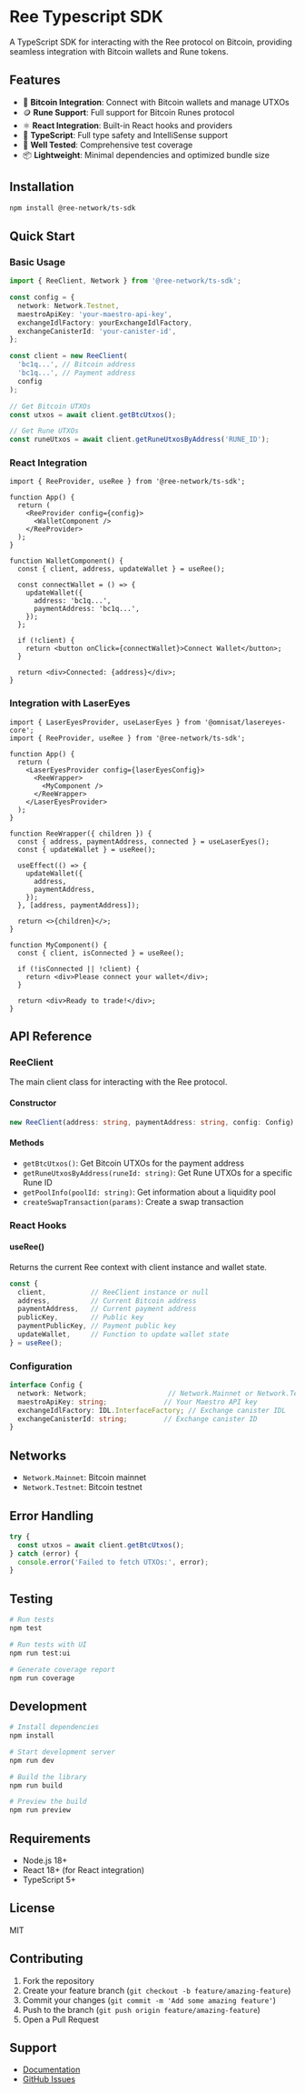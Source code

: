 # Ree Typescript SDK

A TypeScript SDK for interacting with the Ree protocol on Bitcoin, providing seamless integration with Bitcoin wallets and Rune tokens.

## Features

- 🔗 **Bitcoin Integration**: Connect with Bitcoin wallets and manage UTXOs
- 🪙 **Rune Support**: Full support for Bitcoin Runes protocol
- ⚛️ **React Integration**: Built-in React hooks and providers
- 🔧 **TypeScript**: Full type safety and IntelliSense support
- 🧪 **Well Tested**: Comprehensive test coverage
- 📦 **Lightweight**: Minimal dependencies and optimized bundle size

## Installation

```bash
npm install @ree-network/ts-sdk
```

## Quick Start

### Basic Usage

```typescript
import { ReeClient, Network } from '@ree-network/ts-sdk';

const config = {
  network: Network.Testnet,
  maestroApiKey: 'your-maestro-api-key',
  exchangeIdlFactory: yourExchangeIdlFactory,
  exchangeCanisterId: 'your-canister-id',
};

const client = new ReeClient(
  'bc1q...', // Bitcoin address
  'bc1q...', // Payment address
  config
);

// Get Bitcoin UTXOs
const utxos = await client.getBtcUtxos();

// Get Rune UTXOs
const runeUtxos = await client.getRuneUtxosByAddress('RUNE_ID');
```

### React Integration

```tsx
import { ReeProvider, useRee } from '@ree-network/ts-sdk';

function App() {
  return (
    <ReeProvider config={config}>
      <WalletComponent />
    </ReeProvider>
  );
}

function WalletComponent() {
  const { client, address, updateWallet } = useRee();

  const connectWallet = () => {
    updateWallet({
      address: 'bc1q...',
      paymentAddress: 'bc1q...',
    });
  };

  if (!client) {
    return <button onClick={connectWallet}>Connect Wallet</button>;
  }

  return <div>Connected: {address}</div>;
}
```

### Integration with LaserEyes

```tsx
import { LaserEyesProvider, useLaserEyes } from '@omnisat/lasereyes-core';
import { ReeProvider, useRee } from '@ree-network/ts-sdk';

function App() {
  return (
    <LaserEyesProvider config={laserEyesConfig}>
      <ReeWrapper>
        <MyComponent />
      </ReeWrapper>
    </LaserEyesProvider>
  );
}

function ReeWrapper({ children }) {
  const { address, paymentAddress, connected } = useLaserEyes();
  const { updateWallet } = useRee();

  useEffect(() => {
    updateWallet({
      address,
      paymentAddress,
    });
  }, [address, paymentAddress]);

  return <>{children}</>;
}

function MyComponent() {
  const { client, isConnected } = useRee();
  
  if (!isConnected || !client) {
    return <div>Please connect your wallet</div>;
  }

  return <div>Ready to trade!</div>;
}
```

## API Reference

### ReeClient

The main client class for interacting with the Ree protocol.

#### Constructor

```typescript
new ReeClient(address: string, paymentAddress: string, config: Config)
```

#### Methods

- `getBtcUtxos()`: Get Bitcoin UTXOs for the payment address
- `getRuneUtxosByAddress(runeId: string)`: Get Rune UTXOs for a specific Rune ID
- `getPoolInfo(poolId: string)`: Get information about a liquidity pool
- `createSwapTransaction(params)`: Create a swap transaction

### React Hooks

#### useRee()

Returns the current Ree context with client instance and wallet state.

```typescript
const {
  client,           // ReeClient instance or null
  address,          // Current Bitcoin address
  paymentAddress,   // Current payment address
  publicKey,        // Public key
  paymentPublicKey, // Payment public key
  updateWallet,     // Function to update wallet state
} = useRee();
```

### Configuration

```typescript
interface Config {
  network: Network;                    // Network.Mainnet or Network.Testnet
  maestroApiKey: string;              // Your Maestro API key
  exchangeIdlFactory: IDL.InterfaceFactory; // Exchange canister IDL
  exchangeCanisterId: string;         // Exchange canister ID
}
```

## Networks

- `Network.Mainnet`: Bitcoin mainnet
- `Network.Testnet`: Bitcoin testnet

## Error Handling

```typescript
try {
  const utxos = await client.getBtcUtxos();
} catch (error) {
  console.error('Failed to fetch UTXOs:', error);
}
```

## Testing

```bash
# Run tests
npm test

# Run tests with UI
npm run test:ui

# Generate coverage report
npm run coverage
```

## Development

```bash
# Install dependencies
npm install

# Start development server
npm run dev

# Build the library
npm run build

# Preview the build
npm run preview
```

## Requirements

- Node.js 18+
- React 18+ (for React integration)
- TypeScript 5+

## License

MIT

## Contributing

1. Fork the repository
2. Create your feature branch (`git checkout -b feature/amazing-feature`)
3. Commit your changes (`git commit -m 'Add some amazing feature'`)
4. Push to the branch (`git push origin feature/amazing-feature`)
5. Open a Pull Request

## Support

- [Documentation](https://docs.omnity.network/docs/REE/introduction)
- [GitHub Issues](https://github.com/octopus-network/ree-ts-sdk/issues)
